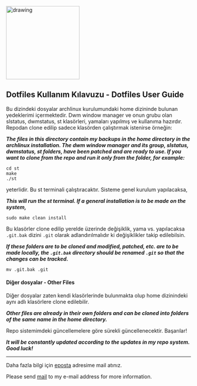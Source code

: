 <img src="https://static.cdnlogo.com/logos/a/53/arch-linux.svg" alt="drawing" width="200"/>

## Dotfiles Kullanım Kılavuzu - Dotfiles User Guide
Bu dizindeki dosyalar archlinux kurulumundaki home dizininde bulunan yedeklerimi içermektedir. Dwm window manager ve onun grubu olan slstatus, dwmstatus, st klasörleri, yamaları yapılmış ve kullanıma hazırdır. Repodan clone edilip sadece klasörden çalıştırmak istenirse örneğin:

***The files in this directory contain my backups in the home directory in the archlinux installation. The dwm window manager and its group, slstatus, dwmstatus, st folders, have been patched and are ready to use. If you want to clone from the repo and run it only from the folder, for example:***
```
cd st
make
./st
```
yeterlidir. Bu st terminali çalıştıracaktır. Sisteme genel kurulum yapılacaksa,

***This will run the st terminal. If a general installation is to be made on the system,***
```
sudo make clean install
```

Bu klasörler clone edilip yerelde üzerinde değişiklik, yama vs. yapılacaksa ```.git.bak``` dizini ```.git``` olarak adlandırılmalıdır ki değişiklikler takip edilebilsin.
 
***If these folders are to be cloned and modified, patched, etc. are to be made locally, the ```.git.bak``` directory should be renamed ```.git``` so that the changes can be tracked.***
```
mv .git.bak .git
```

#### Diğer dosyalar - Other Files

Diğer dosyalar zaten kendi klasörlerinde bulunmakta olup home dizinindeki aynı adlı klasörlere clone edilebilir.

***Other files are already in their own folders and can be cloned into folders of the same name in the home directory.***

Repo sistemimdeki güncellemelere göre sürekli güncellenecektir. Başarılar!

***It will be constantly updated according to the updates in my repo system. Good luck!***

---
Daha fazla bilgi için [eposta](amaranus@hotmail.com) adresime mail atınız.

Please send [mail](amaranus@hotmail.com) to my e-mail address for more information.
